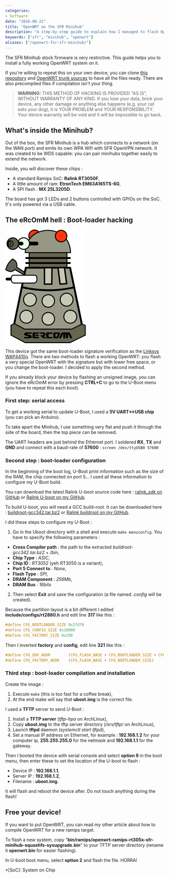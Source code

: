 ```yaml
---
categories:
- Software
date: "2016-08-22"
title: "OpenWRT on the SFR Minihub"
description: "A step-by-step guide to explain how I managed to flash OpenWRT on my SFR Minihub"
keywords: ["sfr", "minihub", "openwrt"]
aliases: ["/openwrt-for-sfr-minihub/"]
---
```


The SFR Minihub stock firmware is very restrictive. This guide helps you to install a fully working OpenWRT system on it.

If you're willing to repeat this on your own device, you can clone [this repository](https://github.com/erdnaxe/SFR-Minihub-hacking) and [OpenWRT trunk sources](https://dev.openwrt.org/wiki/GetSource) to have all the files ready.
There are also precompiled files if compilation isn't your thing.

> **WARNING:**
> THIS METHOD OF HACKING IS PROVIDED "AS IS", WITHOUT WARRANTY OF ANY KIND. If you lose your data, brick your device, any other damage or anything else happens (e.g. your cat eats your dog), it is YOUR PROBLEM and YOUR RESPONSIBILITY. Your device warranty will be void and it will be impossible to go back.

## What's inside the Minihub?

Out of the box, the SFR Minihub is a hub which connects to a network (on the WAN port) and emits its own WPA Wifi with SFR OpenVPN network. It was created to be WDS capable: you can pair minihubs together easily to extend the network.

Inside, you will discover these chips :

* A standard Ramips SoC: **Ralink RT3050F**,
* A little amount of ram: **EtronTech EM63A165TS-6G**,
* A SPI flash : **MX 25L3205D**.

The board has got 3 LEDs and 2 buttons controlled with GPIOs on the SoC. It's only powered via a USB cable.

## The eRcOmM hell : Boot-loader hacking

![sercomm-dalek](/assets/images/openwrt-for-sfr-minihub/sercomm-dalek.png)

This device got the same boot-loader signature verification as the [Linksys WAP4410n](https://wiki.openwrt.org/toh/linksys/wap4410n#ercomm_hell_and_mtd_specialities). There are two methods to flash a working OpenWRT: you flash a very special OpenWRT with the signature but with lower free space, or you change the boot-loader. I decided to apply the second method.

If you already block your device by flashing an unsigned image, you can ignore the eRcOmM error by pressing **CTRL+C** to go to the U-Boot menu (you have to repeat this each boot).

### First step: serial access

To get a working serial to update U-Boot, I used a **5V UART<->USB chip** (you can pick an Arduino).

To take apart the Minihub, I use something very flat and push it through the side of the board, then the top piece can be removed.

The UART headers are just behind the Ethernet port. I soldered **RX**, **TX** and **GND** and connect with a baud-rate of **57600** : `screen /dev/ttyUSB0 57600`

### Second step : boot-loader configuration

In the beginning of the boot log, U-Boot print information such as the size of the RAM, the chip connected on port 5... I used all these information to configure my U-Boot build.

You can download the latest Ralink U-boot source code here : [ralink_sdk on GitHub](https://github.com/stevenylai/ralink_sdk) or [Ralink U-boot on my GitHub](https://github.com/erdnaxe/SFR-Minihub-hacking/raw/master/Ralink-Uboot.tar.bz2).

To build U-boot, you will need a GCC build-root. It can be downloaded here : [buildroot-gcc342.tar.bz2](https://github.com/kinger1172/ralink_rt5350/blob/master/SDK_4_0_0_0/RT288x_SDK/toolchain/buildroot-gcc342.tar.bz2) or [Ralink buildroot on my GitHub](https://github.com/erdnaxe/SFR-Minihub-hacking/raw/master/buildroot-gcc342.tar.bz2).

I did these steps to configure my U-Boot :

1. Go in the Uboot directory with a shell and execute `make menuconfig`. You have to specify the following parameters :
 *  **Cross Compiler path** : the path to the extracted *buildroot-gcc342.tar.bz2* + */bin*,
 * **Chip Type** : *ASIC*,
 * **Chip ID** : *RT3052* (yeh RT3050 is a variant),
 * **Port 5 Connect to** : *None*,
 * **Flash Type** : *SPI*,
 * **DRAM Component** : *256Mb*,
 * **DRAM Bus** : *16bits*
2. Then select **Exit** and save the configuration (a file named *.config* will be created).

Because the partition layout is a bit different I edited **include/configs/rt2880.h** and edit line **317** like this :

``` c
#define CFG_BOOTLOADER_SIZE 0x2fd70
#define CFG_CONFIG_SIZE 0x10000
#define CFG_FACTORY_SIZE 0x290
```

Then I inverted **factory** and **config**, edit line **321** like this :

``` c
#define CFG_ENV_ADDR        (CFG_FLASH_BASE + CFG_BOOTLOADER_SIZE + CFG_FACTORY_SIZE)
#define CFG_FACTORY_ADDR    (CFG_FLASH_BASE + CFG_BOOTLOADER_SIZE)
```

### Third step : boot-loader compilation and installation

Create the image :

1. Execute `make` (this is too fast for a coffee break),
2. At the end make will say that **uboot.img** is the correct file.

I used a **TFTP** server to send U-Boot :

1. Install a **TFTP server** (*tftp-hpa* on ArchLinux),
2. Copy **uboot.img** to the tftp server directory (*/srv/tftp/* on ArchLinux),
3. Launch **tftpd** daemon (*systemctl start tftpd*),
4. Set a manual IP address on Ethernet, for example : **192.168.1.2** for your computer ip, **255.255.255.0** for the netmask and **192.168.1.1** for the gateway.

Then I booted the device with serial console and select **option 9** in the boot menu, then enter these to set the location of the U-boot to flash :

* Device IP : **192.168.1.1**,
* Server IP : **192.168.1.2**,
* Filename : **uboot.img**.

It will flash and reboot the device after. Do not touch anything during the flash!

## Free your device!

If you want to put OpenWRT, you can read my other article about how to compile OpenWRT for a new ramips target.

To flash a new system, copy "**bin/ramips/openwrt-ramips-rt305x-sfr-minihub-squashfs-sysupgrade.bin**" to your TFTP server directory (rename it **openwrt.bin** for easier flashing).

In U-boot boot menu, select **option 2** and flash the file. HORRA!

*[SoC]: System on Chip

